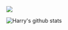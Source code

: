 <picture>
  <source
    srcset="https://github-readme-stats.vercel.app/api?username=harryhanYuhao&show_icons=true&theme=dark"
    media="(prefers-color-scheme: dark)"
  />
  <source
    srcset="https://github-readme-stats.vercel.app/api?username=harryhanYuhao&show_icons=true"
    media="(prefers-color-scheme: light), (prefers-color-scheme: no-preference)"
  />
  <img src="https://github-readme-stats.vercel.app/api?username=anuraghazra&show_icons=true" />
</picture>

![Harry's github stats](https://github-readme-stats.vercel.app/api/wakatime?&theme=radical&username=yhhan)

